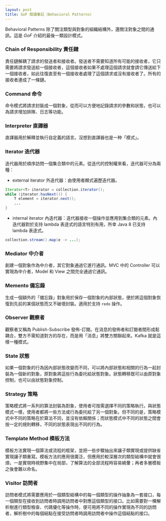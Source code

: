 ```yaml
---
layout: post
title: GoF 閱讀筆記（Behavioral Patterns）
---
```


Behavioral Patterns 除了關注類型與對象的組織結構外，還關注對象之間的通訊。這是 _GoF_ 介紹的最後一類設計模式。

### Chain of Responsibility 責任鏈

責任鏈解耦了請求的發送者和接收者。發送者不需要知道所有可能的接收者，它只需要將請求發送給一個接收者，這個接收者如果不處理這個請求就會請它傳送給下一個接收者，如此往復直至有一個接收者處理了這個請求或沒有接收者了。所有的接收者連成了一條鏈。

### Command 命令

命令模式將請求封裝成一個對象，從而可以方便地記錄請求的參數和狀態，也可以為請求增加排隊、日志等功能。

### Interpreter 直譯器

直譯器用於解釋並執行自定義的語言。沒想到直譯器也是一种「模式」。

### Iterator 迭代器

迭代器用於順序訪問一個集合類中的元素。從迭代的控制權來看，迭代器可分為兩種：

- external iterator 外迭代器：由使用者顯式遍歷迭代器。

```java
Iterator<T> iterator = collection.iterator();
while (iterator.hasNext()) {
    T element = iterator.next();
    ...
}
```

- internal iterator 內迭代器：迭代器接收一個操作並應用到集合類的元素。內迭代器對於支持 lambda 表逹式的語言特別有用，所幸 Java 8 已支持 lambda 表逹式。

```java
collection.stream().map(e -> ...);
```

### Mediator 中介者

創建一個對象作為中介者，其它對象通過它進行通訊。MVC 中的 Controller 可以實現為中介者，Model 和 View 之間完全通過它通訊。

### Memento 備忘錄

生成一個額外的「備忘錄」對象用於保存一個對象的內部狀態，便於將這個對象恢復到先前的某個狀態而又不破壞封裝。適用於支持 `redo` 操作。

### Observer 觀察者

觀察者又稱為 Publish-Subscribe 發佈-訂閱。在消息的發佈者和訂閱者間形成鬆耦合，雙方不需知道對方的存在，而是用「消息」將雙方關聯起來。Kafka 就是這樣一種模式。

### State 狀態

如果一個對象的行為因內部狀態改變而不同，可以將內部狀態和相關的行為一起封裝為一個新的對象，原對象將這些行為委托給狀態對象。狀態轉移既可以由原對象控制，也可以由狀態對象控制。

### Strategy 策略

策略模式將一系列的算法封裝為對象，使用者可按需選擇不同的策略執行。與狀態模式一樣，使用者都將一些方法或行為委托給了另一個對象。但不同的是，策略模式中不同的策略在於算法不同，並沒有依賴關係；而狀態模式中不同的狀態之間會按一定的規則轉移，不同的狀態表現出不同的行為。

### Template Method 模板方法

模板方法實現一個算法或流程的框架，並把一些步驟抽出來讓子類實現或提供缺省實現讓子類重寫。模板方法的應用很廣泛，但應用於較深層次的類型結構中就會很煩，一是實現時視野集中在局部，了解算法的全部流程時容易繞暈；再者多層模板之後會難以命名。

### Visitor 訪問者

訪問者模式將需要應用於一個類型結構中的每一個類型的操作抽象為一套接口，每一個類型在接收到訪問者時調用訪問者中對應這個類型的接口。比如需要對一棵解析樹進行類型檢查、代碼優化等操作時，便可用將不同的操作實現為不同的訪問者，解析樹中的每個結點在接受訪問者時調用訪問者中操作這個結點的接口。
